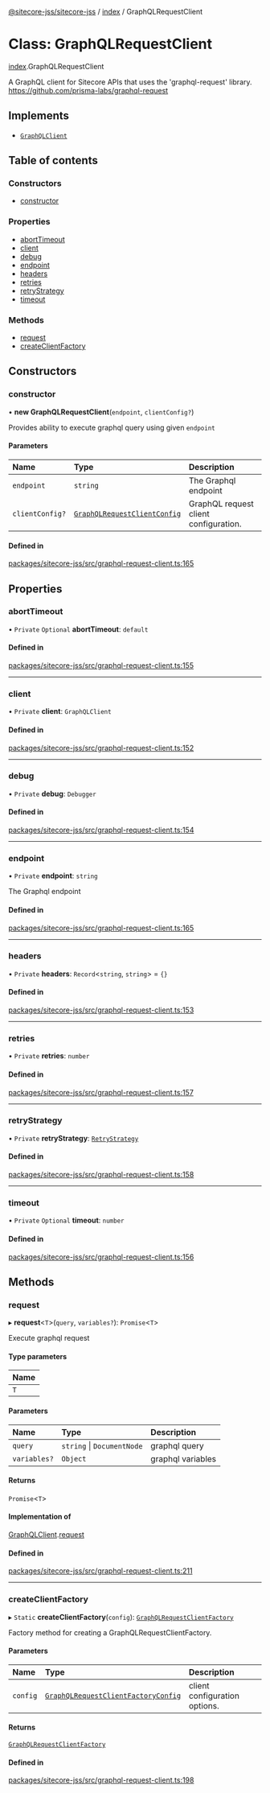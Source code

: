 [@sitecore-jss/sitecore-jss](../README.md) / [index](../modules/index.md) / GraphQLRequestClient

# Class: GraphQLRequestClient

[index](../modules/index.md).GraphQLRequestClient

A GraphQL client for Sitecore APIs that uses the 'graphql-request' library.
https://github.com/prisma-labs/graphql-request

## Implements

- [`GraphQLClient`](../interfaces/index.GraphQLClient.md)

## Table of contents

### Constructors

- [constructor](index.GraphQLRequestClient.md#constructor)

### Properties

- [abortTimeout](index.GraphQLRequestClient.md#aborttimeout)
- [client](index.GraphQLRequestClient.md#client)
- [debug](index.GraphQLRequestClient.md#debug)
- [endpoint](index.GraphQLRequestClient.md#endpoint)
- [headers](index.GraphQLRequestClient.md#headers)
- [retries](index.GraphQLRequestClient.md#retries)
- [retryStrategy](index.GraphQLRequestClient.md#retrystrategy)
- [timeout](index.GraphQLRequestClient.md#timeout)

### Methods

- [request](index.GraphQLRequestClient.md#request)
- [createClientFactory](index.GraphQLRequestClient.md#createclientfactory)

## Constructors

### constructor

• **new GraphQLRequestClient**(`endpoint`, `clientConfig?`)

Provides ability to execute graphql query using given `endpoint`

#### Parameters

| Name | Type | Description |
| :------ | :------ | :------ |
| `endpoint` | `string` | The Graphql endpoint |
| `clientConfig?` | [`GraphQLRequestClientConfig`](../modules/index.md#graphqlrequestclientconfig) | GraphQL request client configuration. |

#### Defined in

[packages/sitecore-jss/src/graphql-request-client.ts:165](https://github.com/Sitecore/jss/blob/7dea4638b/packages/sitecore-jss/src/graphql-request-client.ts#L165)

## Properties

### abortTimeout

• `Private` `Optional` **abortTimeout**: `default`

#### Defined in

[packages/sitecore-jss/src/graphql-request-client.ts:155](https://github.com/Sitecore/jss/blob/7dea4638b/packages/sitecore-jss/src/graphql-request-client.ts#L155)

___

### client

• `Private` **client**: `GraphQLClient`

#### Defined in

[packages/sitecore-jss/src/graphql-request-client.ts:152](https://github.com/Sitecore/jss/blob/7dea4638b/packages/sitecore-jss/src/graphql-request-client.ts#L152)

___

### debug

• `Private` **debug**: `Debugger`

#### Defined in

[packages/sitecore-jss/src/graphql-request-client.ts:154](https://github.com/Sitecore/jss/blob/7dea4638b/packages/sitecore-jss/src/graphql-request-client.ts#L154)

___

### endpoint

• `Private` **endpoint**: `string`

The Graphql endpoint

#### Defined in

[packages/sitecore-jss/src/graphql-request-client.ts:165](https://github.com/Sitecore/jss/blob/7dea4638b/packages/sitecore-jss/src/graphql-request-client.ts#L165)

___

### headers

• `Private` **headers**: `Record`\<`string`, `string`\> = `{}`

#### Defined in

[packages/sitecore-jss/src/graphql-request-client.ts:153](https://github.com/Sitecore/jss/blob/7dea4638b/packages/sitecore-jss/src/graphql-request-client.ts#L153)

___

### retries

• `Private` **retries**: `number`

#### Defined in

[packages/sitecore-jss/src/graphql-request-client.ts:157](https://github.com/Sitecore/jss/blob/7dea4638b/packages/sitecore-jss/src/graphql-request-client.ts#L157)

___

### retryStrategy

• `Private` **retryStrategy**: [`RetryStrategy`](../interfaces/index.RetryStrategy.md)

#### Defined in

[packages/sitecore-jss/src/graphql-request-client.ts:158](https://github.com/Sitecore/jss/blob/7dea4638b/packages/sitecore-jss/src/graphql-request-client.ts#L158)

___

### timeout

• `Private` `Optional` **timeout**: `number`

#### Defined in

[packages/sitecore-jss/src/graphql-request-client.ts:156](https://github.com/Sitecore/jss/blob/7dea4638b/packages/sitecore-jss/src/graphql-request-client.ts#L156)

## Methods

### request

▸ **request**\<`T`\>(`query`, `variables?`): `Promise`\<`T`\>

Execute graphql request

#### Type parameters

| Name |
| :------ |
| `T` |

#### Parameters

| Name | Type | Description |
| :------ | :------ | :------ |
| `query` | `string` \| `DocumentNode` | graphql query |
| `variables?` | `Object` | graphql variables |

#### Returns

`Promise`\<`T`\>

#### Implementation of

[GraphQLClient](../interfaces/index.GraphQLClient.md).[request](../interfaces/index.GraphQLClient.md#request)

#### Defined in

[packages/sitecore-jss/src/graphql-request-client.ts:211](https://github.com/Sitecore/jss/blob/7dea4638b/packages/sitecore-jss/src/graphql-request-client.ts#L211)

___

### createClientFactory

▸ `Static` **createClientFactory**(`config`): [`GraphQLRequestClientFactory`](../modules/index.md#graphqlrequestclientfactory)

Factory method for creating a GraphQLRequestClientFactory.

#### Parameters

| Name | Type | Description |
| :------ | :------ | :------ |
| `config` | [`GraphQLRequestClientFactoryConfig`](../modules/index.md#graphqlrequestclientfactoryconfig) | client configuration options. |

#### Returns

[`GraphQLRequestClientFactory`](../modules/index.md#graphqlrequestclientfactory)

#### Defined in

[packages/sitecore-jss/src/graphql-request-client.ts:198](https://github.com/Sitecore/jss/blob/7dea4638b/packages/sitecore-jss/src/graphql-request-client.ts#L198)
